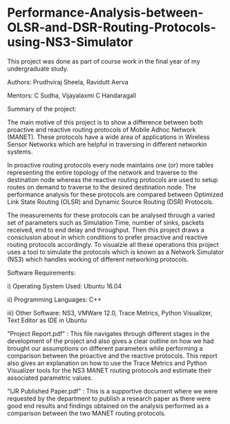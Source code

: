 # Performance-Analysis-between-OLSR-and-DSR-Routing-Protocols-using-NS3-Simulator

This project was done as part of course work in the final year of my undergraduate study.

Authors: Prudhviraj Sheela, Ravidutt Aerva

Mentors: C Sudha, Vijayalaxmi C Handaragall

Summary of the project:

The main motive of this project is to show a difference between both proactive and reactive routing protocols of Mobile Adhoc Network (MANET). These protocols have a wide area of applications in Wireless Sensor Networks which are helpful in traversing in different networkin systems.

In proactive routing protocols every node maintains one (or) more tables representing the entire topology of the network and traverse to the destination node whereas the reactive routing protocols are used to setup routes on demand to traverse to the desired destination node. The performance analysis for these protocols are compared between Optimized Link State Routing (OLSR) and Dynamic Source Routing (DSR) Protocols.

The measurements for these protocols can be analysed through a varied set of parameters such as Simulation Time, number of sinks, packets received, end to end delay and throughput. Then this project draws a consclusion about in which conditions to prefer proactive and reactive routing protocols accordingly. To visualzie all these operations this project uses a tool to simulate the protocols which is known as a Network Simulator (NS3) which handles working of different networking protocols.

Software Requirements:

i) Operating System Used: Ubuntu 16.04

ii) Programming Languages: C++

iii) Other Software: NS3, VMWare 12.0, Trace Metrics, Python Visualizer, Text Editor as IDE in Ubuntu

"Project Report.pdf" : This file navigates through different stages in the development of the project and also gives a clear outline on how we had brought our assumptions on different parameters while performing a comparison between the proactive and the reactive protocols. This report also gives an explanation on how to use the Trace Metrics and Python Visualizer tools for the NS3 MANET routing protocols and estimate their associated parametric values.

"IJR Published Paper.pdf" : This is a supportive document where we were requested by the department to publish a research paper as there were good end results and findings obtained on the analysis performed as a comparison between the two MANET routing protocols.




